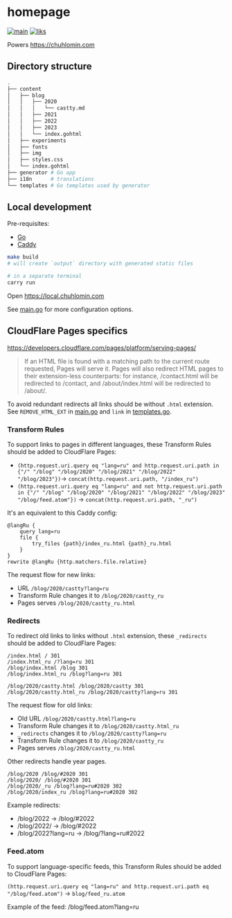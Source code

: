 # homepage

[![main](https://github.com/chuhlomin/homepage/actions/workflows/main.yml/badge.svg?branch=main)](https://github.com/chuhlomin/homepage/actions/workflows/main.yml)
[![liks](https://github.com/chuhlomin/homepage/actions/workflows/links.yml/badge.svg?branch=main)](https://github.com/chuhlomin/homepage/actions/workflows/links.yml)

Powers https://chuhlomin.com

## Directory structure

```bash
.
├── content
│   ├── blog
│   │   ├── 2020
│   │   │   └── castty.md
│   │   ├── 2021
│   │   ├── 2022
│   │   ├── 2023
│   │   └── index.gohtml
│   ├── experiments
│   ├── fonts
│   ├── img
│   ├── styles.css
│   └── index.gohtml
├── generator # Go app
├── i18n      # translations
└── templates # Go templates used by generator
```

## Local development

Pre-requisites:

- [Go](https://go.dev/doc/install)
- [Caddy](https://caddyserver.com/docs/install)

```bash
make build
# will create `output` directory with generated static files

# in a separate terminal
carry run
```

Open https://local.chuhlomin.com

See [main.go](generator/main.go) for more configuration options.

## CloudFlare Pages specifics

https://developers.cloudflare.com/pages/platform/serving-pages/

> If an HTML file is found with a matching path to the current route requested,
> Pages will serve it. Pages will also redirect HTML pages to their extension-less
> counterparts: for instance, /contact.html will be redirected to /contact,
> and /about/index.html will be redirected to /about/.

To avoid redundant redirects all links should be without `.html` extension.
See `REMOVE_HTML_EXT` in [main.go](generator/main.go) and `link` in [templates.go](generator/templates.go).

### Transform Rules

To support links to pages in different languages, these Transform Rules should be added to CloudFlare Pages:

- `(http.request.uri.query eq "lang=ru" and http.request.uri.path in {"/" "/blog" "/blog/2020" "/blog/2021" "/blog/2022" "/blog/2023"})`→ `concat(http.request.uri.path, "/index_ru")`
- `(http.request.uri.query eq "lang=ru" and not http.request.uri.path in {"/" "/blog" "/blog/2020" "/blog/2021" "/blog/2022" "/blog/2023" "/blog/feed.atom"})` → `concat(http.request.uri.path, "_ru")`

It's an equivalent to this Caddy config:

```caddy
@langRu {
	query lang=ru
	file {
		try_files {path}/index_ru.html {path}_ru.html
	}
}
rewrite @langRu {http.matchers.file.relative}
```

The request flow for new links:

- URL `/blog/2020/castty?lang=ru`
- Transform Rule changes it to `/blog/2020/castty_ru`
- Pages serves `/blog/2020/castty_ru.html`

### Redirects

To redirect old links to links without `.html` extension, these `_redirects` should be added to CloudFlare Pages:

```text
/index.html / 301
/index.html_ru /?lang=ru 301
/blog/index.html /blog 301
/blog/index.html_ru /blog?lang=ru 301

/blog/2020/castty.html /blog/2020/castty 301
/blog/2020/castty.html_ru /blog/2020/castty?lang=ru 301
```

The request flow for old links:

- Old URL `/blog/2020/castty.html?lang=ru`
- Transform Rule changes it to `/blog/2020/castty.html_ru`
- `_redirects` changes it to `/blog/2020/castty?lang=ru`
- Transform Rule changes it to `/blog/2020/castty_ru`
- Pages serves `/blog/2020/castty_ru.html`

Other redirects handle year pages.

```text
/blog/2020 /blog/#2020 301
/blog/2020/ /blog/#2020 301
/blog/2020/_ru /blog?lang=ru#2020 302
/blog/2020/index_ru /blog?lang=ru#2020 302
```

Example redirects:

- /blog/2022 → /blog/#2022
- /blog/2022/ → /blog/#2022
- /blog/2022?lang=ru → /blog/?lang=ru#2022

### Feed.atom

To support language-specific feeds, this Transform Rules should be added to CloudFlare Pages:

`(http.request.uri.query eq "lang=ru" and http.request.uri.path eq "/blog/feed.atom")` → `blog/feed_ru.atom`

Example of the feed: /blog/feed.atom?lang=ru

